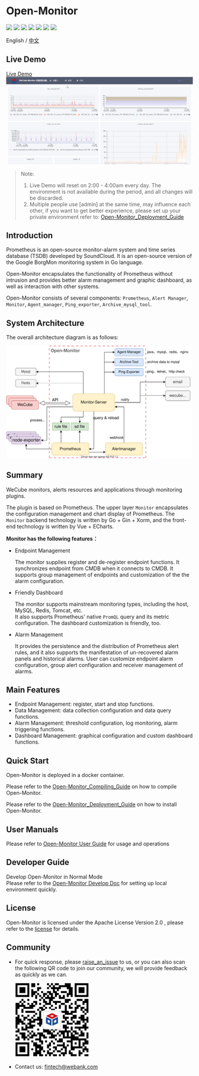 # Open-Monitor

<p align="left">
    <a href="https://opensource.org/licenses/Apache-2.0" alt="License">
        <img src="https://img.shields.io/badge/License-Apache%202.0-blue.svg" /></a>
    <a href="https://github.com/WeBankPartners/open-monitor/tree/v1.0.1" alt="release">
        <img src="https://img.shields.io/github/v/release/WeBankPartners/open-monitor.svg" /></a>
    <a href="#" alt="Code Size">
        <img src="https://img.shields.io/github/languages/code-size/WeBankPartners/open-monitor.svg" /></a>
    <a href="#" alt="Java">
        <img src="https://img.shields.io/badge/language-go-orange.svg" /></a>
    <a href="#" alt="Vue">
        <img src="https://img.shields.io/badge/language-vue-green.svg" /></a>
    <a href="https://github.com/WeBankPartners/open-monitor/graphs/contributors" alt="Contributors">
        <img src="https://img.shields.io/github/contributors/WeBankPartners/open-monitor" /></a>
    <a href="https://github.com/WeBankPartners/open-monitor/pulse" alt="Activity">
        <img src="https://img.shields.io/github/commit-activity/m/WeBankPartners/open-monitor" /></a>
</p>

English / [中文](README.md)

## Live Demo

[Live Demo](http://119.91.78.168:8080/monitor)  
<img src="./wiki/images/wecube-monitor01.gif" />  
> Note:
>  1. Live Demo will reset on 2:00 - 4:00am every day. The environment is not available during the period, and all changes will be discarded.
>  2. Multiple people use [admin] at the same time, may influence each other, if you want to get better experience, please set up your private environment refer to: [Open-Monitor_Deployment_Guide](wiki/install_guide.md)

## Introduction

Prometheus is an open-source monitor-alarm system and time series database (TSDB) developed by SoundCloud. It is an open-source version of the Google BorgMon monitoring system in Go language.

Open-Monitor encapsulates the functionality of Prometheus without intrusion and provides better alarm management and graphic dashboard, as well as interaction with other systems.  

Open-Monitor consists of several components: `Prometheus`, `Alert Manager`, `Monitor`, `Agent_manager`, `Ping_exporter`, `Archive_mysql_tool`.

## System Architecture

The overall architecture diagram is as follows:

![Open-Monitor_Architecture](wiki/images/Architecture-new.svg)

## Summary

WeCube monitors, alerts resources and applications through monitoring plugins.

The plugin is based on Prometheus. The upper layer `Monitor` encapsulates the configuration management and chart display of Prometheus. The `Monitor` backend technology is written by Go + Gin + Xorm, and the front-end technology is written by Vue + ECharts.

**Monitor has the following features：**

- Endpoint Management

  The monitor supplies register and de-register endpoint functions. It synchronizes endpoint from CMDB when it connects to CMDB. It supports group management of endpoints and customization of the the alarm configuration.

- Friendly Dashboard

  The monitor supports mainstream monitoring types, including the host, MySQL, Redis, Tomcat, etc.  
   It also supports Prometheus' native `PromQL` query and its metric configuration.
  The dashboard customization is friendly, too.

- Alarm Management

  It provides the persistence and the distribution of Prometheus alert rules, and it also supports the manifestation of un-recovered alarm panels and historical alarms.
  User can customize endpoint alarm configuration, group alert configuration and receiver management of alarms.

## Main Features

- Endpoint Management: register, start and stop functions.
- Data Management: data collection configuration and data query functions.
- Alarm Management: threshold configuration, log monitoring, alarm triggering functions.
- Dashboard Management: graphical configuration and custom dashboard functions.

## Quick Start

Open-Monitor is deployed in a docker container.

Please refer to the [Open-Monitor_Compiling_Guide](wiki/compile_guide_new.md) on how to compile Open-Monitor.

Please refer to the [Open-Monitor_Deployment_Guide](wiki/install_guide.md) on how to install Open-Monitor.

## User Manuals

Please refer to [Open-Monitor User Guide](wiki/user_guide.md) for usage and operations

## Developer Guide
Develop Open-Monitor in Normal Mode  
Please refer to the [Open-Monitor Develop Doc](wiki/develop_local_guide.md) for setting up local environment quickly.

## License

Open-Monitor is licensed under the Apache License Version 2.0 , please refer to the [license](LICENSE) for details.

## Community

- For quick response, please [raise_an_issue](https://github.com/WeBankPartners/open-monitor/issues/new/choose) to us, or you can also scan the following QR code to join our community, we will provide feedback as quickly as we can.

	<div align="left">
	<img src="wiki/images/wecube_qr_code.png"  height="200" width="200">
	</div>

* Contact us: fintech@webank.com
